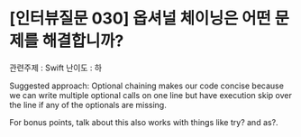 # [인터뷰질문 030] 옵셔널 체이닝은 어떤 문제를 해결합니까?

관련주제 : Swift
난이도 : 하

Suggested approach: Optional chaining makes our code concise because we can write multiple optional calls on one line but have execution skip over the line if any of the optionals are missing.

For bonus points, talk about this also works with things like try? and as?.

